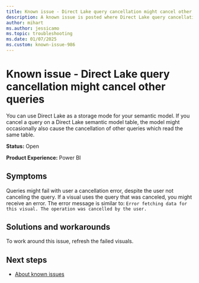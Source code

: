 ```yaml
---
title: Known issue - Direct Lake query cancellation might cancel other queries
description: A known issue is posted where Direct Lake query cancellation might cancel other queries.
author: mihart
ms.author: jessicamo
ms.topic: troubleshooting  
ms.date: 01/07/2025
ms.custom: known-issue-986
---
```


# Known issue - Direct Lake query cancellation might cancel other queries

You can use Direct Lake as a storage mode for your semantic model. If you cancel a query on a Direct Lake semantic model table, the model might occasionally also cause the cancellation of other queries which read the same table.

**Status:** Open

**Product Experience:** Power BI

## Symptoms

Queries might fail with user a cancellation error, despite the user not canceling the query. If a visual uses the query that was canceled, you might receive an error. The error message is similar to: `Error fetching data for this visual. The operation was cancelled by the user.`

## Solutions and workarounds

To work around this issue, refresh the failed visuals.

## Next steps

- [About known issues](https://support.fabric.microsoft.com/known-issues)
